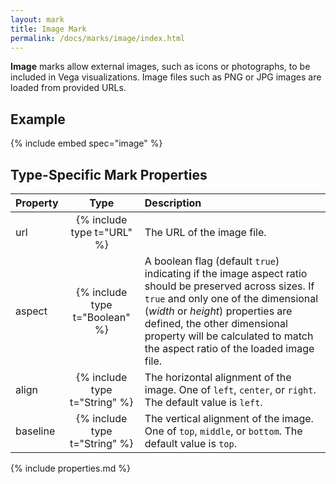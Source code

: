 ```yaml
---
layout: mark
title: Image Mark
permalink: /docs/marks/image/index.html
---
```


**Image** marks allow external images, such as icons or photographs, to be included in Vega visualizations. Image files such as PNG or JPG images are loaded from provided URLs.

## Example

{% include embed spec="image" %}

## Type-Specific Mark Properties

| Property            | Type                           | Description   |
| :------------------ | :----------------------------: | :------------ |
| url                 | {% include type t="URL" %}     | The URL of the image file. |
| aspect              | {% include type t="Boolean" %} | A boolean flag (default `true`) indicating if the image aspect ratio should be preserved across sizes. If `true` and only one of the dimensional (*width* or *height*) properties are defined, the other dimensional property will be calculated to match the aspect ratio of the loaded image file.|
| align               | {% include type t="String" %}  | The horizontal alignment of the image. One of `left`, `center`, or `right`. The default value is `left`.|
| baseline            | {% include type t="String" %}  | The vertical alignment of the image. One of `top`, `middle`, or `bottom`. The default value is `top`.|

{% include properties.md %}

